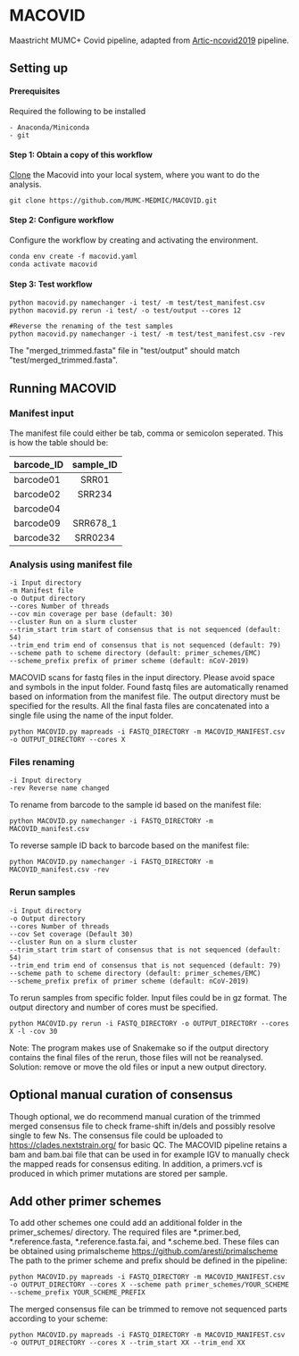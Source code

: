 # MACOVID
Maastricht MUMC+ Covid pipeline, adapted from [Artic-ncovid2019](https://github.com/artic-network/artic-ncov2019) pipeline.


## Setting up

#### Prerequisites

Required the following to be installed

```
- Anaconda/Miniconda
- git
```

#### Step 1: Obtain a copy of this workflow

[Clone](https://github.com/MUMC-MEDMIC/MACOVID.git) the Macovid into your local system, where you want to do the analysis.

```
git clone https://github.com/MUMC-MEDMIC/MACOVID.git
```

#### Step 2: Configure workflow

Configure the workflow by creating and activating the environment.

```
conda env create -f macovid.yaml
conda activate macovid
```

#### Step 3: Test workflow

```
python macovid.py namechanger -i test/ -m test/test_manifest.csv
python macovid.py rerun -i test/ -o test/output --cores 12

#Reverse the renaming of the test samples
python macovid.py namechanger -i test/ -m test/test_manifest.csv -rev
```

The "merged_trimmed.fasta" file in "test/output" should match "test/merged_trimmed.fasta".

## Running MACOVID

### Manifest input

The manifest file could either be tab, comma or semicolon seperated. This is how the table should be:

| barcode_ID | sample_ID |
| ---------- |:---------:|
| barcode01  | SRR01     |
| barcode02  | SRR234    |
| barcode04  |           |
| barcode09  | SRR678_1  |
| barcode32  | SRR0234   |


### Analysis using manifest file

    -i Input directory  
    -m Manifest file  
    -o Output directory  
    --cores Number of threads   
    --cov min coverage per base (default: 30)  
    --cluster Run on a slurm cluster  
    --trim_start trim start of consensus that is not sequenced (default: 54)  
    --trim_end trim end of consensus that is not sequenced (default: 79)  
    --scheme path to scheme directory (default: primer_schemes/EMC)
    --scheme_prefix prefix of primer scheme (default: nCoV-2019)

MACOVID scans for fastq files in the input directory. Please avoid space and symbols in the input folder. Found fastq files are automatically renamed based on information from the manifest file. The output directory must be specified for the results. All the final fasta files are concatenated into a single file using the name of the input folder.

```
python MACOVID.py mapreads -i FASTQ_DIRECTORY -m MACOVID_MANIFEST.csv -o OUTPUT_DIRECTORY --cores X 
```

### Files renaming

    -i Input directory  
    -rev Reverse name changed

To rename from barcode to the sample id based on the manifest file:

```
python MACOVID.py namechanger -i FASTQ_DIRECTORY -m MACOVID_manifest.csv 
```

To reverse sample ID back to barcode based on the manifest file:

```
python MACOVID.py namechanger -i FASTQ_DIRECTORY -m MACOVID_manifest.csv -rev
```

### Rerun samples
 
    -i Input directory  
    -o Output directory  
    --cores Number of threads 
    --cov Set coverage (Default 30)  
    --cluster Run on a slurm cluster  
    --trim_start trim start of consensus that is not sequenced (default: 54)  
    --trim_end trim end of consensus that is not sequenced (default: 79)
    --scheme path to scheme directory (default: primer_schemes/EMC)
    --scheme_prefix prefix of primer scheme (default: nCoV-2019)

To rerun samples from specific folder. Input files could be in gz format. The output directory and number of cores must be specified. 


```
python MACOVID.py rerun -i FASTQ_DIRECTORY -o OUTPUT_DIRECTORY --cores X -l -cov 30
```

Note: The program makes use of Snakemake so if the output directory contains the final files of the rerun, those files will not be reanalysed. Solution: remove or move the old files or input a new output directory. 


## Optional manual curation of consensus

Though optional, we do recommend manual curation of the trimmed merged consensus file to check frame-shift in/dels and possibly resolve single to few Ns.
The consensus file could be uploaded to https://clades.nextstrain.org/ for basic QC.
The MACOVID pipeline retains a bam and bam.bai file that can be used in for example IGV to manually check the mapped reads for consensus editing.
In addition, a primers.vcf is produced in which primer mutations are stored per sample.

## Add other primer schemes

To add other schemes one could add an additional folder in the primer_schemes/ directory.
The required files are *.primer.bed, *.reference.fasta, *.reference.fasta.fai, and *.scheme.bed.
These files can be obtained using primalscheme https://github.com/aresti/primalscheme
The path to the primer scheme and prefix should be defined in the pipeline:

```
python MACOVID.py mapreads -i FASTQ_DIRECTORY -m MACOVID_MANIFEST.csv -o OUTPUT_DIRECTORY --cores X --scheme path primer_schemes/YOUR_SCHEME --scheme_prefix YOUR_SCHEME_PREFIX
```	

The merged consensus file can be trimmed to remove not sequenced parts according to your scheme:

```
python MACOVID.py mapreads -i FASTQ_DIRECTORY -m MACOVID_MANIFEST.csv -o OUTPUT_DIRECTORY --cores X --trim_start XX --trim_end XX
```	
